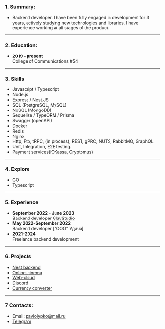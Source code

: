 ### 1. Summary: ###
* Backend developer. I have been fully engaged in development for 3 years, actively studying new technologies and libraries. I have experience working at all stages of the product.

---
### 2. Education: ###
*  **2019 - present**  
College of Communications #54

---
### 3. Skills ###
*  Javascript / Typescript
*  Node.js
*  Express / Nest.JS
*  SQL (PostgreSQL, MySQL)
*  NoSQL (MongoDB)
*  Sequelize / TypeORM / Prisma
*  Swagger (openAPI)
*  Docker
*  Redis
*  Nginx
*  Http, Ftp, tRPC, (in process), REST, gPRC, NUTS, RabbitMQ, GraphQL
*  Unit, Integration, E2E testing.
*  Payment services(ЮKassa, Cryptomus)

---
### 4. Explore ###

*  GO
*  Typescript


---
### 5. Experience ###
*  **September 2022 - June 2023**  
Backend developer [GlavStudio](https://glavstudio.pro/)
*  **May 2022-September 2022**  
Backend developer ["ООО" Удача]
*  **2021-2024**  
Freelance backend development  
---

### 6. Projects ###
*  [Nest backend](https://github.com/pashasolyana/nestjs)
*  [Online-cinema](https://github.com/pashasolyana/online-cinema-diplom)
*  [Web-cloud](https://github.com/pashasolyana/cloud-disk)
*  [Discord](https://github.com/pashasolyana/discord)
*  [Сurrency converter](https://github.com/pashasolyana/course-work-flutter)

---
### 7 Contacts: ###
*  Email: pavlolypko@mail.ru
*  [Telegram](https://t.me/oknrddhnii)
